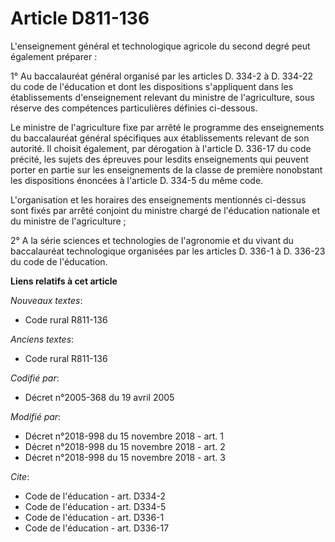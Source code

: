 # Article D811-136

L'enseignement général et technologique agricole du second degré peut également préparer : 

1° Au baccalauréat général organisé par les articles D. 334-2 à D. 334-22 du code de l'éducation et dont les dispositions
s'appliquent dans les établissements d'enseignement relevant du ministre de l'agriculture, sous réserve des compétences
particulières définies ci-dessous. 

Le ministre de l'agriculture fixe par arrêté le programme des enseignements du baccalauréat général spécifiques aux
établissements relevant de son autorité. Il choisit également, par dérogation à l'article D. 336-17 du code précité, les
sujets des épreuves pour lesdits enseignements qui peuvent porter en partie sur les enseignements de la classe de première
nonobstant les dispositions énoncées à l'article D. 334-5 du même code. 

L'organisation et les horaires des enseignements mentionnés ci-dessus sont fixés par arrêté conjoint du ministre chargé de
l'éducation nationale et du ministre de l'agriculture ; 

2°                      A la série sciences et technologies de l'agronomie et du vivant du baccalauréat technologique
organisées par les articles D. 336-1 à D. 336-23 du code de l'éducation.

**Liens relatifs à cet article**

_Nouveaux textes_:

  - Code rural R811-136

_Anciens textes_:

  - Code rural R811-136

_Codifié par_:

  - Décret n°2005-368 du 19 avril 2005

_Modifié par_:

  - Décret n°2018-998 du 15 novembre 2018 - art. 1
  - Décret n°2018-998 du 15 novembre 2018 - art. 2
  - Décret n°2018-998 du 15 novembre 2018 - art. 3

_Cite_:

  - Code de l'éducation - art. D334-2
  - Code de l'éducation - art. D334-5
  - Code de l'éducation - art. D336-1
  - Code de l'éducation - art. D336-17

